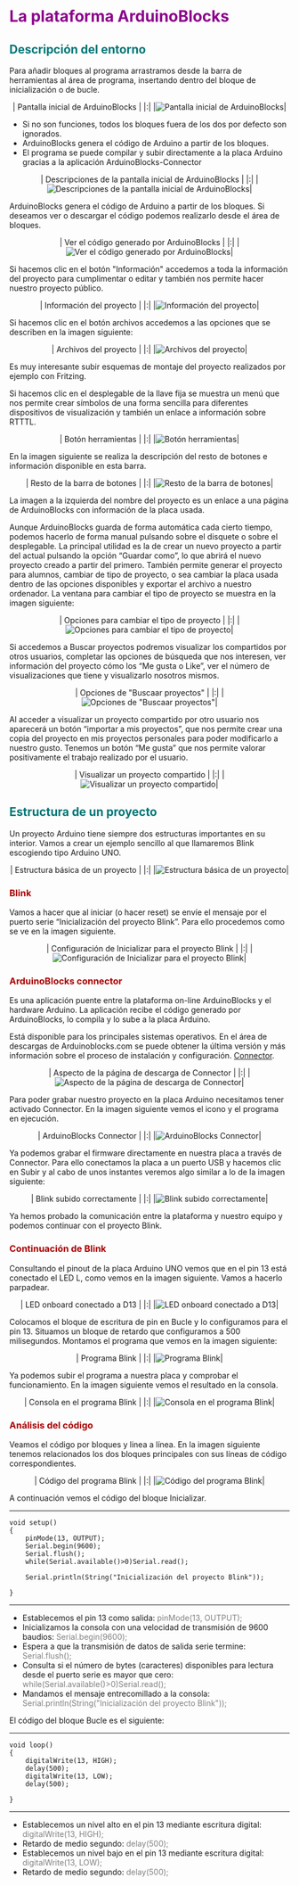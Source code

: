 # <FONT COLOR=#8B008B>La plataforma ArduinoBlocks</font>

## <FONT COLOR=#007575>**Descripción del entorno**</font>
Para añadir bloques al programa arrastramos desde la barra de herramientas al área de programa, insertando dentro del bloque de inicialización o de bucle.

<center>

| Pantalla inicial de ArduinoBlocks |
|:|
|![Pantalla inicial de ArduinoBlocks](img/AB/pinicial.png)|

</center>

* Si no son funciones, todos los bloques fuera de los dos por defecto son ignorados.
* ArduinoBlocks genera el código de Arduino a partir de los bloques.
* El programa se puede compilar y subir directamente a la placa Arduino gracias a la aplicación ArduinoBlocks-Connector

<center>

| Descripciones de la pantalla inicial de ArduinoBlocks |
|:|
|![Descripciones de la pantalla inicial de ArduinoBlocks](img/AB/descpinicial.png)|

</center>

ArduinoBlocks genera el código de Arduino a partir de los bloques. Si deseamos ver o descargar el código podemos realizarlo desde el área de bloques.

<center>

| Ver el código generado por ArduinoBlocks |
|:|
|![Ver el código generado por ArduinoBlocks](img/AB/ver-codigo.png)|

</center>

Si hacemos clic en el botón "Información" accedemos a toda la información del proyecto para cumplimentar o editar y también nos permite hacer nuestro proyecto público.

<center>

| Información del proyecto |
|:|
|![Información del proyecto](img/AB/infor.png)|

</center>

Si hacemos clic en el botón archivos accedemos a las opciones que se describen en la imagen siguiente:

<center>

| Archivos del proyecto |
|:|
|![Archivos del proyecto](img/AB/archivos.png)|

</center>

Es muy interesante subir esquemas de montaje del proyecto realizados por ejemplo con Fritzing.

Si hacemos clic en el desplegable de la llave fija se muestra un menú que nos permite crear símbolos de una forma sencilla para diferentes dispositivos de visualización y también un enlace a información sobre RTTTL.

<center>

| Botón herramientas |
|:|
|![Botón herramientas](img/AB/herramienta.png)|

</center>

En la imagen siguiente se realiza la descripción del resto de botones e información disponible en esta barra.

<center>

| Resto de la barra de botones |
|:|
|![Resto de la barra de botones](img/AB/resto-botones.png)|

</center>

La imagen a la izquierda del nombre del proyecto es un enlace a una página de ArduinoBlocks con información de la placa usada.

Aunque ArduinoBlocks guarda de forma automática cada cierto tiempo, podemos hacerlo de forma manual pulsando sobre el disquete o sobre el desplegable. La principal utilidad es la de crear un nuevo proyecto a partir del actual pulsando la opción “Guardar como”, lo que abrirá el nuevo proyecto creado a partir del primero. También permite generar el proyecto para alumnos, cambiar de tipo de proyecto, o sea cambiar la placa usada dentro de las opciones disponibles y exportar el archivo a nuestro ordenador. La ventana para cambiar el tipo de proyecto se muestra en la imagen siguiente:

<center>

| Opciones para cambiar el tipo de proyecto |
|:|
|![Opciones para cambiar el tipo de proyecto](img/AB/cambiar-tipo.png)|

</center>

Si accedemos a Buscar proyectos podremos visualizar los compartidos por otros usuarios, completar las opciones de búsqueda que nos interesen, ver información del proyecto cómo los “Me gusta o Like”, ver el número de visualizaciones que tiene y visualizarlo nosotros mismos.

<center>

| Opciones de "Buscaar proyectos" |
|:|
|![Opciones de "Buscaar proyectos"](img/AB/buscar-pr.png)|

</center>

Al acceder a visualizar un proyecto compartido por otro usuario nos aparecerá un botón “importar a mis proyectos”, que nos permite crear una copia del proyecto en mis proyectos personales para poder modificarlo a nuestro gusto. Tenemos un botón “Me gusta” que nos permite valorar positivamente el trabajo realizado por el usuario.

<center>

| Visualizar un proyecto compartido |
|:|
|![Visualizar un proyecto compartido](img/AB/importar.png)|

</center>

## <FONT COLOR=#007575>**Estructura de un proyecto**</font>
Un proyecto Arduino tiene siempre dos estructuras importantes en su interior. Vamos a crear un ejemplo sencillo al que llamaremos Blink escogiendo tipo Arduino UNO.

<center>

| Estructura básica de un proyecto |
|:|
|![Estructura básica de un proyecto](img/AB/estructura.png)|

</center>

### <FONT COLOR=#AA0000>Blink</font>

Vamos a hacer que al iniciar (o hacer reset) se envíe el mensaje por el puerto serie “Inicialización del proyecto Blink”. Para ello procedemos como se ve en la imagen siguiente.

<center>

| Configuración de Inicializar para el proyecto Blink |
|:|
|![Configuración de Inicializar para el proyecto Blink](img/AB/config-inicializar.png)|

</center>

### <FONT COLOR=#AA0000>ArduinoBlocks connector</font>
Es una aplicación puente entre la plataforma on-line ArduinoBlocks y el hardware Arduino. La aplicación recibe el código generado por ArduinoBlocks, lo compila y lo sube a la placa Arduino.

Está disponible para los principales sistemas operativos. En el área de descargas de Arduinoblocks.com se puede obtener la última versión y más información sobre el proceso de instalación y configuración. [Connector](http://www.arduinoblocks.com/web/site/abconnector).

<center>

| Aspecto de la página de descarga de Connector |
|:|
|![Aspecto de la página de descarga de Connector](img/AB/AB-connector.png)|

</center>

Para poder grabar nuestro proyecto en la placa Arduino necesitamos tener activado Connector. En la imagen siguiente vemos el icono y el programa en ejecución.

<center>

| ArduinoBlocks Connector |
|:|
|![ArduinoBlocks Connector](img/AB/conecctor.png)|

</center>

Ya podemos grabar el firmware directamente en nuestra placa a través de Connector. Para ello conectamos la placa a un puerto USB y hacemos clic en Subir y al cabo de unos instantes veremos algo similar a lo de la imagen siguiente:

<center>

| Blink subido correctamente |
|:|
|![Blink subido correctamente](img/AB/blink-subido.png)|

</center>

Ya hemos probado la comunicación entre la plataforma y nuestro equipo y podemos continuar con el proyecto Blink.

### <FONT COLOR=#AA0000>Continuación de Blink</font>
Consultando el pinout de la placa Arduino UNO vemos que en el pin 13 está conectado el LED L, como vemos en la imagen siguiente. Vamos a hacerlo parpadear.

<center>

| LED onboard conectado a D13 |
|:|
|![LED onboard conectado a D13](img/AB/LED-L.png)|

</center>

Colocamos el bloque de escritura de pin en Bucle y lo configuramos para el pin 13. Situamos un bloque de retardo que configuramos a 500 milisegundos. Montamos el programa que vemos en la imagen siguiente:

<center>

| Programa Blink |
|:|
|![Programa Blink](img/AB/programa-blink.png)|

</center>

 Ya podemos subir el programa a nuestra placa y comprobar el funcionamiento. En la imagen siguiente vemos el resultado en la consola.

<center>

| Consola en el programa Blink |
|:|
|![Consola en el programa Blink](img/AB/blink-ejecucion.png)|

</center>

### <FONT COLOR=#AA0000>Análisis del código</font>
Veamos el código por bloques y linea a línea. En la imagen siguiente tenemos relacionados los dos bloques principales con sus líneas de código correspondientes.

<center>

| Código del programa Blink |
|:|
|![Código del programa Blink](img/AB/codigo.png)|

</center>

A continuación vemos el código del bloque Inicializar.

***
~~~
void setup()
{
  	pinMode(13, OUTPUT);
	Serial.begin(9600);
	Serial.flush();
	while(Serial.available()>0)Serial.read();

	Serial.println(String("Inicialización del proyecto Blink"));

}
~~~
***

* Establecemos el pin 13 como salida: <font color="grey">pinMode(13, OUTPUT);</font>
* Inicializamos la consola con una velocidad de transmisión de 9600 baudios: <font color="grey">Serial.begin(9600);</font>
* Espera a que la transmisión de datos de salida serie termine: <font color="grey">Serial.flush();</font>
* Consulta si el número de bytes (caracteres) disponibles para lectura desde el puerto serie es mayor que cero: <font color="grey">while(Serial.available()>0)Serial.read();</font>
* Mandamos el mensaje entrecomillado a la consola: <font color="grey">Serial.println(String("Inicialización del proyecto Blink"));</font>

El código del bloque Bucle es el siguiente:

***
~~~
void loop()
{
  	digitalWrite(13, HIGH);
  	delay(500);
  	digitalWrite(13, LOW);
  	delay(500);

}
~~~
***

* Establecemos un nivel alto en el pin 13 mediante escritura digital: <font color="grey">digitalWrite(13, HIGH);</font>
* Retardo de medio segundo: <font color="grey">delay(500);</font>
* Establecemos un nivel bajo en el pin 13 mediante escritura digital: <font color="grey">digitalWrite(13, LOW);</font>
* Retardo de medio segundo: <font color="grey">delay(500);</font>
